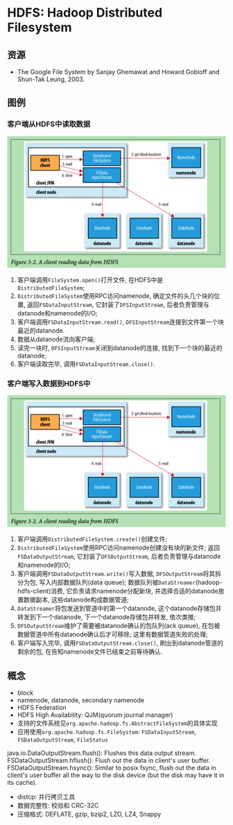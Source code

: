 # HDFS: Hadoop Distributed Filesystem

## 资源

+ The Google File System by Sanjay Ghemawat and Howard Gobioff and Shun-Tak Leung, 2003.


## 图例

### 客户端从HDFS中读取数据

![Figure 3-2. A client reading data from HDFS](./images/read-data-from-hdfs.png)

1. 客户端调用`FileSystem.open()`打开文件, 在HDFS中是`DistributedFileSystem`;
2. `DistributedFileSystem`使用RPC访问namenode, 确定文件的头几个块的位置, 返回`FSDataInputStream`, 它封装了`DFSInputStream`, 后者负责管理与datanode和namenode的I/O;
3. 客户端调用`FSDataInputStream.read()`, `DFSInputStream`连接到文件第一个块最近的datanode.
4. 数据从datanode流向客户端;
5. 读完一块时, `DFSInputStream`关闭到datanode的连接, 找到下一个块的最近的datanode;
6. 客户端读取完毕, 调用`FSDataInputStream.close()`.

### 客户端写入数据到HDFS中

![Figure 3-4. A client writing data to HDFS](./images/read-data-from-hdfs.png)

1. 客户端调用`DistributedFileSystem.create()`创建文件;
2. `DistributedFileSystem`使用RPC访问namenode创建没有块的新文件; 返回`FSDataOutputStream`, 它封装了`DFSOutputStream`, 后者负责管理与datanode和namenode的I/O;
3. 客户端调用`FSDataOutputStream.write()`写入数据, `DFSOutputStream`将其拆分为包, 写入内部数据队列(data queue); 数据队列被`DataStreamer`(hadoop-hdfs-client)消费, 它负责请求namenode分配新块, 并选择合适的datanode放置数据副本, 这些datanode构成数据管道;
4. `DataStreamer`将包发送到管道中的第一个datanode, 这个datanode存储包并转发到下一个datanode, 下一个datanode存储包并转发, 依次类推;
5. `DFSOutputStream`维护了需要被datanode确认的包队列(ack queue), 在包被数据管道中所有datanode确认后才可移除; 这里有数据管道失败的处理;
6. 客户端写入完毕, 调用`FSDataOutputStream.close()`, 刷出到datanode管道的剩余的包, 在告知namenode文件已结束之前等待确认.

## 概念

- block
- namenode, datanode, secondary namenode
- HDFS Federation
- HDFS High Availability: QJM(quorum journal manager)
- 支持的文件系统见`org.apache.hadoop.fs.AbstractFileSystem`的具体实现
- 应用使用`org.apache.hadoop.fs.FileSystem`: `FSDataInputStream`, `FSDataOutputStream`, `FileStatus`

java.io.DataOutputStream.flush(): Flushes this data output stream.<br>
FSDataOutputStream.hflush(): Flush out the data in client's user buffer.<br>
FSDataOutputStream.hsync(): Similar to posix fsync, flush out the data in client's user buffer all the way to the disk device (but the disk may have it in its cache).

- distcp: 并行拷贝工具
- 数据完整性: 校验和 CRC-32C
- 压缩格式: DEFLATE, gzip, bzip2, LZO, LZ4, Snappy
